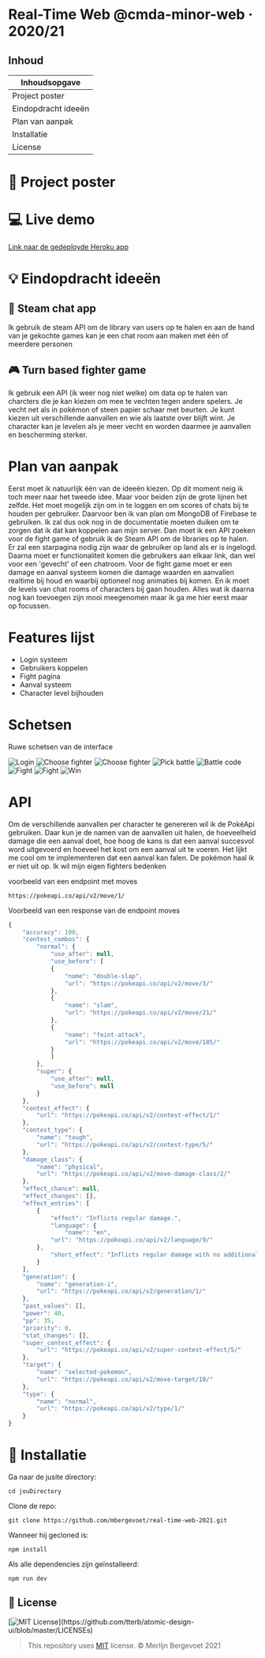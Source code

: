 # Real-Time Web @cmda-minor-web · 2020/21

## Inhoud

| Inhoudsopgave       |
| ------------------- |
| Project poster      |
| Eindopdracht ideeën |
| Plan van aanpak     |
| Installatie         | 
| License             |

# :flower_playing_cards: Project poster

# :computer: Live demo

[Link naar de gedeployde Heroku app](https://www.youtube.com/watch?v=dQw4w9WgXcQ)

# :bulb: Eindopdracht ideeën

## :incoming_envelope: Steam chat app

Ik gebruik de steam API om de library van users op te halen en aan de hand van je gekochte games kan je een chat room aan maken met één of meerdere personen

## :video_game: Turn based fighter game

Ik gebruik een API (ik weer nog niet welke) om data op te halen van charcters die je kan kiezen om mee te vechten tegen andere spelers. Je vecht net als in pokémon of steen papier schaar met beurten. Je kunt kiezen uit verschillende aanvallen en wie als laatste over blijft wint. Je character kan je levelen als je meer vecht en worden daarmee je aanvallen en bescherming sterker.

# Plan van aanpak

Eerst moet ik natuurlijk één van de ideeën kiezen. Op dit moment neig ik toch meer naar het tweede idee. Maar voor beiden zijn de grote lijnen het zelfde. Het moet mogelijk zijn 
om in te loggen en om scores of chats bij te houden per gebruiker. Daarvoor ben ik van plan om MongoDB of Firebase te gebruiken. Ik zal dus ook nog in de documentatie moeten duiken
om te zorgen dat ik dat kan koppelen aan mijn server. Dan moet ik een API zoeken voor de fight game of gebruik ik de Steam API om de libraries op te halen. Er zal een starpagina nodig zijn
waar de gebruiker op land als er is ingelogd. Daarna moet er functionaliteit komen die gebruikers aan elkaar link, dan wel voor een 'gevecht' of een chatroom. Voor de fight game
moet er een damage en aanval systeem komen die damage waarden en aanvallen realtime bij houd en waarbij optioneel nog animaties bij komen. En ik moet de levels van chat rooms of characters
bij gaan houden. Alles wat ik daarna nog kan toevoegen zijn mooi meegenomen maar ik ga me hier eerst maar op focussen.

# Features lijst

- Login systeem
- Gebruikers koppelen
- Fight pagina
- Aanval systeem
- Character level bijhouden

# Schetsen

Ruwe schetsen van de interface

![Login](https://i.imgur.com/86DvKqA.jpg)
![Choose fighter](https://i.imgur.com/hNmhcxP.jpg)
![Choose fighter](https://i.imgur.com/IATE3I4.jpg)
![Pick battle](https://i.imgur.com/mUgZIVG.jpg)
![Battle code](https://i.imgur.com/V0iZ8tm.jpg)
![Fight](https://i.imgur.com/MhP1jpo.jpg)
![Fight](https://i.imgur.com/XToOl81.jpg)
![Win](https://i.imgur.com/2xQySzg.jpg)

# API 

Om de verschillende aanvallen per character te genereren wil ik de PokéApi gebruiken. 
Daar kun je de namen van de aanvallen uit halen, de hoeveelheid damage die een aanval doet, hoe hoog de kans is dat een aanval succesvol word uitgevoerd en hoeveel het kost om een
aanval uit te voeren. Het lijkt me cool om te implementeren dat een aanval kan falen. De pokémon haal ik er niet uit op. Ik wil mijn eigen fighters bedenken

voorbeeld van een endpoint met moves

`https://pokeapi.co/api/v2/move/1/`

Voorbeeld van een response van de endpoint moves

```js
{
    "accuracy": 100,
    "contest_combos": {
        "normal": {
            "use_after": null,
            "use_before": [
            {
                "name": "double-slap",
                "url": "https://pokeapi.co/api/v2/move/3/"
            },
            {
                "name": "slam",
                "url": "https://pokeapi.co/api/v2/move/21/"
            },
            {
                "name": "feint-attack",
                "url": "https://pokeapi.co/api/v2/move/185/"
            }
            ]
        },
        "super": {
            "use_after": null,
            "use_before": null
        }
    },
    "contest_effect": {
        "url": "https://pokeapi.co/api/v2/contest-effect/1/"
    },
    "contest_type": {
        "name": "tough",
        "url": "https://pokeapi.co/api/v2/contest-type/5/"
    },
    "damage_class": {
        "name": "physical",
        "url": "https://pokeapi.co/api/v2/move-damage-class/2/"
    },
    "effect_chance": null,
    "effect_changes": [],
    "effect_entries": [
        {
            "effect": "Inflicts regular damage.",
            "language": {
                "name": "en",
            "url": "https://pokeapi.co/api/v2/language/9/"
        },
            "short_effect": "Inflicts regular damage with no additional effect."
        }
    ],
    "generation": {
        "name": "generation-i",
        "url": "https://pokeapi.co/api/v2/generation/1/"
    },
    "past_values": [],
    "power": 40,
    "pp": 35,
    "priority": 0,
    "stat_changes": [],
    "super_contest_effect": {
        "url": "https://pokeapi.co/api/v2/super-contest-effect/5/"
    },
    "target": {
        "name": "selected-pokemon",
        "url": "https://pokeapi.co/api/v2/move-target/10/"
    },
    "type": {
        "name": "normal",
        "url": "https://pokeapi.co/api/v2/type/1/"
    }
}
```

# :electric_plug: Installatie

Ga naar de jusite directory:

```
cd jouDirectory
```

Clone de repo:

```
git clone https://github.com/mbergevoet/real-time-web-2021.git
```

Wanneer hij gecloned is:

```
npm install
```

Als alle dependencies zijn geïnstalleerd:

```
npm run dev
```

## :bookmark_tabs: License

[![MIT License](https://img.shields.io/apm/l/atomic-design-ui.svg?)](https://github.com/tterb/atomic-design-ui/blob/master/LICENSEs)

> This repository uses [MIT](https://github.com/mbergevoet/iCOV-redesign/blob/master/LICENSE) license. © Merlijn Bergevoet 2021

<!-- Here are some hints for your project! -->

<!-- Start out with a title and a description -->

<!-- Add a link to your live demo in Github Pages 🌐-->

<!-- ☝️ replace this description with a description of your own work -->

<!-- replace the code in the /docs folder with your own, so you can showcase your work with GitHub Pages 🌍 -->

<!-- Add a nice image here at the end of the week, showing off your shiny frontend 📸 -->

<!-- Maybe a table of contents here? 📚 -->

<!-- How about a section that describes how to install this project? 🤓 -->

<!-- ...but how does one use this project? What are its features 🤔 -->

<!-- What external data source is featured in your project and what are its properties 🌠 -->

<!-- This would be a good place for your data life cycle ♻️-->

<!-- Maybe a checklist of done stuff and stuff still on your wishlist? ✅ -->

<!-- How about a license here? 📜  -->

